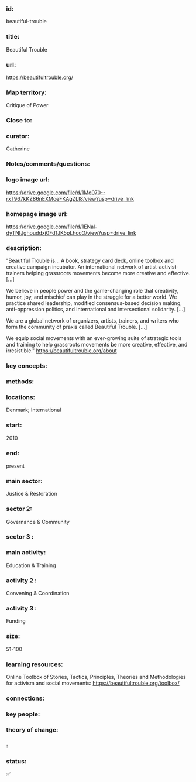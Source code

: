 ### id: 
  beautiful-trouble
### title: 
  Beautiful Trouble
### url: 
  https://beautifultrouble.org/
### Map territory: 
  Critique of Power
### Close to: 
  
### curator: 
  Catherine
### Notes/comments/questions: 
  
### logo image url: 
  https://drive.google.com/file/d/1Mo070--rxT967kKZ86nEXMoeFKAgZLI8/view?usp=drive_link
### homepage image url: 
  https://drive.google.com/file/d/1ENal-dyTNIJghouddxj0Fd1JK5pLhccO/view?usp=drive_link
### description: 
  "Beautiful Trouble is… 
A book, strategy card deck, online toolbox and creative campaign incubator.
An international network of artist-activist-trainers helping grassroots movements become more creative and effective. [...]

We believe in people power and the game-changing role that creativity, humor, joy, and mischief can play in the struggle for a better world. We practice shared leadership, modified consensus-based decision making, anti-oppression politics, and international and intersectional solidarity. [...]

We are a global network of organizers, artists, trainers, and writers who form the community of praxis called Beautiful Trouble. [...]

We equip social movements with an ever-growing suite of strategic tools and training to help grassroots movements be more creative, effective, and irresistible."
https://beautifultrouble.org/about 
### key concepts: 
  
### methods: 
  
### locations: 
  Denmark; International
### start: 
  2010
### end: 
  present
### main sector: 
  Justice & Restoration
### sector 2: 
  Governance & Community
### sector 3 : 
  
### main activity: 
  Education & Training
### activity 2 : 
  Convening & Coordination
### activity 3 : 
  Funding
### size: 
  51-100
### learning resources: 
  Online Toolbox of Stories, Tactics, Principles, Theories and Methodologies for activism and social movements: https://beautifultrouble.org/toolbox/ 
### connections: 
  
### key people: 
  
### theory of change: 
  
### : 
  
### status: 
  ✅

